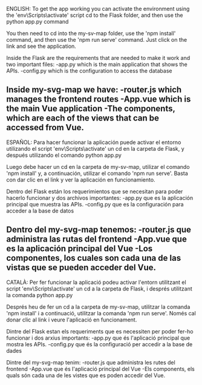 ENGLISH:
To get the app working you can activate the environment using the 'env\Scripts\activate' script cd to the Flask folder, and then use the python app.py command

You then need to cd into the my-sv-map folder, use the 'npm install' command, and then use the 'npm run serve' command. Just click on the link and see the application.

Inside the Flask are the requirements that are needed to make it work and two important files:
    -app.py which is the main application that shows the APIs.
    -config.py which is the configuration to access the database

Inside my-svg-map we have:
    -router.js which manages the frontend routes
    -App.vue which is the main Vue application
    -The components, which are each of the views that can be accessed from Vue.
-------------------------------------------------------------------------------------------------------------------------------------------------------------------------------------------------------------------------------------------------------------
ESPAÑOL:
Para hacer funcionar la aplicación puede activar el entorno utilizando el script 'env\Scripts\activate' un cd en la carpeta de Flask, y después utilizando el comando python app.py

Luego debe hacer un cd en la carpeta de my-sv-map, utilizar el comando 'npm install' y, a continuación, utilizar el comando 'npm run serve'. Basta con dar clic en el link y ver la aplicación en funcionamiento.

Dentro del Flask están los requerimientos que se necesitan para poder hacerlo funcionar y dos archivos importantes:
    -app.py que es la aplicación principal que muestra las APIs.
    -config.py que es la configuración para acceder a la base de datos

Dentro del my-svg-map tenemos:
    -router.js que administra las rutas del frontend
    -App.vue que es la aplicación principal del Vue
    -Los componentes, los cuales son cada una de las vistas que se pueden acceder del Vue.
--------------------------------------------------------------------------------------------------------------------------------------------------------------------------------------------------------------------------------------------------------------
CATALÀ:
Per fer funcionar la aplicació podeu activar l'entorn utilitzant el script 'env\Scripts\activate' un cd a la carpeta de Flask, i després utilitzant la comanda python app.py

Després heu de fer un cd a la carpeta de my-sv-map, utilitzar la comanda 'npm install' i a continuació, utilitzar la comanda 'npm run serve'. Només cal donar clic al link i veure l'aplicació en funcionament.

Dintre del Flask estan els requeriments que es necessiten per poder fer-ho funcionar i dos arxius importants:
    -app.py que és l'aplicació principal que mostra les APIs.
    -config.py que és la configuració per accedir a la base de dades

Dintre del my-svg-map tenim:
    -router.js que administra les rutes del frontend
    -App.vue que és l'aplicació principal del Vue
    -Els components, els quals són cada una de les vistes que es poden accedir del Vue.
